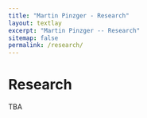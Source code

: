 ```yaml
---
title: "Martin Pinzger - Research"
layout: textlay
excerpt: "Martin Pinzger -- Research"
sitemap: false
permalink: /research/
---
```


# Research

TBA